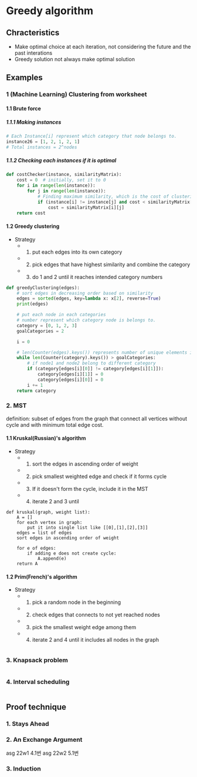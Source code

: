 # Greedy algorithm
## Chracteristics
- Make optimal choice at each iteration, not considering the future and the past interations
- Greedy solution not always make optimal solution

## Examples

### 1 (Machine Learning) Clustering from worksheet
#### 1.1 Brute force
##### 1.1.1 Making instances
```python
# Each Instance[i] represent which category that node belongs to.
instance26 = [1, 2, 1, 2, 1]
# Total instances = 2^nodes
```
##### 1.1.2 Checking each instances if it is optimal
```python
def costChecker(instance, similarityMatrix):
    cost = 0  # initially, set it to 0
    for i in range(len(instance)):
        for j in range(len(instance)):
            # Finding maximum similarity, which is the cost of clustering
            if (instance[i] != instance[j] and cost < similarityMatrix[i][j]):
                cost = similarityMatrix[i][j]
    return cost
```
#### 1.2 Greedy clustering
- Strategy
  - 1. put each edges into its own category
  - 2. pick edges that have highest similarity and combine the category
  - 3. do 1 and 2 until it reaches intended category numbers
```python
def greedyClustering(edges):
    # sort edges in decreasing order based on similarity
    edges = sorted(edges, key=lambda x: x[2], reverse=True)
    print(edges)

    # put each node in each categories
    # number represent which category node is belongs to.
    category = [0, 1, 2, 3]
    goalCategories = 2

    i = 0

    # len(Counter(edges).keys()) represents number of unique elements in the list
    while len(Counter(category).keys()) > goalCategories:
        # if node1 and node2 belong to different category
        if (category[edges[i][0]] != category[edges[i][1]]):
            category[edges[i][1]] = 0
            category[edges[i][0]] = 0
        i += 1
    return category
```

### 2. MST
definition: subset of edges from the graph that connect all vertices without cycle and with minimum total edge cost.
#### 1.1 Kruskal(Russian)'s algorithm
- Strategy
  - 1. sort the edges in ascending order of weight
  - 2. pick smallest weighted edge and check if it forms cycle
  - 3. If it doesn't form the cycle, include it in the MST
  - 4. iterate 2 and 3 until 
```pseudocode
def kruskal(graph, weight list):
    A = []
    for each vertex in graph:
        put it into single list like [[0],[1],[2],[3]]
    edges = list of edges
    sort edges in ascending order of weight

    for e of edges:
        if adding e does not create cycle:
            A.append(e)
    return A
```
#### 1.2 Prim(French)'s algorithm
- Strategy
  - 1. pick a random node in the beginning
  - 2. check edges that connects to not yet reached nodes
  - 3. pick the smallest weight edge among them
  - 4. iterate 2 and 4 until it includes all nodes in the graph
```python

```
### 3. Knapsack problem
```python

```
### 4. Interval scheduling
```python

```

## Proof technique
### 1. Stays Ahead


### 2. An Exchange Argument
asg 22w1 4.1번
asg 22w2 5.1번

### 3. Induction
